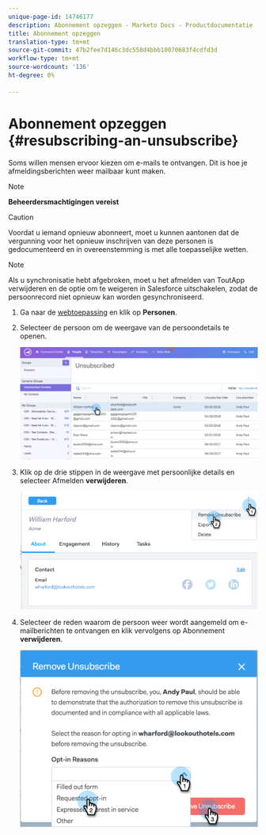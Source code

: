 ```yaml
---
unique-page-id: 14746177
description: Abonnement opzeggen - Marketo Docs - Productdocumentatie
title: Abonnement opzeggen
translation-type: tm+mt
source-git-commit: 47b2fee7d146c3dc558d4bbb10070683f4cdfd3d
workflow-type: tm+mt
source-wordcount: '136'
ht-degree: 0%

---
```



# Abonnement opzeggen {#resubscribing-an-unsubscribe}

Soms willen mensen ervoor kiezen om e-mails te ontvangen. Dit is hoe je afmeldingsberichten weer mailbaar kunt maken.

>[!NOTE]
>
>**Beheerdersmachtigingen vereist**

>[!CAUTION]
>
>Voordat u iemand opnieuw abonneert, moet u kunnen aantonen dat de vergunning voor het opnieuw inschrijven van deze personen is gedocumenteerd en in overeenstemming is met alle toepasselijke wetten.

>[!NOTE]
>
>Als u synchronisatie hebt afgebroken, moet u het afmelden van ToutApp verwijderen en de optie om te weigeren in Salesforce uitschakelen, zodat de persoonrecord niet opnieuw kan worden gesynchroniseerd.

1. Ga naar de [webtoepassing](http://toutapp.com/login) en klik op **Personen**.
1. Selecteer de persoon om de weergave van de persoondetails te openen.

   ![](assets/two.png)

1. Klik op de drie stippen in de weergave met persoonlijke details en selecteer Afmelden **verwijderen**.

   ![](assets/three.png)

1. Selecteer de reden waarom de persoon weer wordt aangemeld om e-mailberichten te ontvangen en klik vervolgens op Abonnement **verwijderen**.

   ![](assets/four.png)

